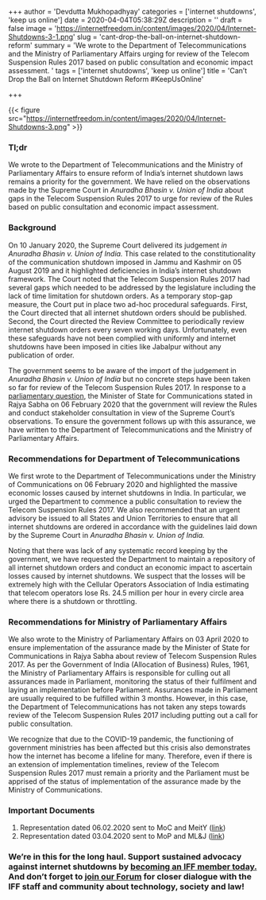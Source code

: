 +++
author = 'Devdutta Mukhopadhyay'
categories = ['internet shutdowns', 'keep us online']
date = 2020-04-04T05:38:29Z
description = ''
draft = false
image = 'https://internetfreedom.in/content/images/2020/04/Internet-Shutdowns-3-1.png'
slug = 'cant-drop-the-ball-on-internet-shutdown-reform'
summary = 'We wrote to the Department of Telecommunications and the Ministry of Parliamentary Affairs urging for review of the Telecom Suspension Rules 2017 based on public consultation and economic impact assessment. '
tags = ['internet shutdowns', 'keep us online']
title = 'Can’t Drop the Ball on Internet Shutdown Reform #KeepUsOnline'

+++


{{< figure src="https://internetfreedom.in/content/images/2020/04/Internet-Shutdowns-3.png" >}}

### Tl;dr

We wrote to the Department of Telecommunications and the Ministry of Parliamentary Affairs to ensure reform of India’s internet shutdown laws remains a priority for the government. We have relied on the observations made by the Supreme Court in _Anuradha Bhasin v. Union of India_ about gaps in the Telecom Suspension Rules 2017 to urge for review of the Rules based on public consultation and economic impact assessment.

### Background

On 10 January 2020, the Supreme Court delivered its judgement _in Anuradha Bhasin v. Union of India._ This case related to the constitutionality of the communication shutdown imposed in Jammu and Kashmir on 05 August 2019 and it highlighted deficiencies in India’s internet shutdown framework.  The Court noted that the Telecom Suspension Rules 2017 had several gaps which needed to be addressed by the legislature including the lack of time limitation for shutdown orders. As a temporary stop-gap measure, the Court put in place two ad-hoc procedural safeguards. First, the Court directed that all internet shutdown orders should be published. Second, the Court directed the Review Committee to periodically review internet shutdown orders every seven working days. Unfortunately, even these safeguards have not been complied with uniformly and internet shutdowns have been imposed in cities like Jabalpur without any publication of order.

The government seems to be aware of the import of the judgement in _Anuradha Bhasin v. Union of India_ but no concrete steps have been taken so far for review of the Telecom Suspension Rules 2017. In response to a [parliamentary question](https://pqars.nic.in/annex/251/AU600.pdf), the Minister of State for Communications stated in Rajya Sabha on 06 February 2020 that the government will review the Rules and conduct stakeholder consultation in view of the Supreme Court’s observations. To ensure the government follows up with this assurance, we have written to the Department of Telecommunications and the Ministry of Parliamentary Affairs. 

### Recommendations for Department of Telecommunications

We first wrote to the Department of Telecommunications under the Ministry of Communications on 06 February 2020 and highlighted the massive economic losses caused by internet shutdowns in India. In particular, we urged the Department to commence a public consultation to review the Telecom Suspension Rules 2017. We also recommended that an urgent advisory be issued to all States and Union Territories to ensure that all internet shutdowns are ordered in accordance with the guidelines laid down by the Supreme Court in _Anuradha Bhasin v. Union of India._

Noting that there was lack of any systematic record keeping by the government, we have requested the Department to maintain a repository of all internet shutdown orders and conduct an economic impact to ascertain losses caused by internet shutdowns. We suspect that the losses will be extremely high with the Cellular Operators Association of India estimating that telecom operators lose Rs. 24.5 million per hour in every circle area where there is a shutdown or throttling. 

### Recommendations for Ministry of Parliamentary Affairs

We also wrote to the Ministry of Parliamentary Affairs on 03 April 2020 to ensure implementation of the assurance made by the Minister of State for Communications in Rajya Sabha about review of Telecom Suspension Rules 2017. As per the Government of India (Allocation of Business) Rules, 1961, the Ministry of Parliamentary Affairs is responsible for culling out all assurances made in Parliament, monitoring the status of their fulfilment and laying an implementation before Parliament. Assurances made in Parliament are usually required to be fulfilled within 3 months. However, in this case, the Department of Telecommunications has not taken any steps towards review of the Telecom Suspension Rules 2017 including putting out a call for public consultation.

We recognize that due to the COVID-19 pandemic, the functioning of government ministries has been affected but this crisis also demonstrates how the internet has become a lifeline for many. Therefore, even if there is an extension of implementation timelines, review of the Telecom Suspension Rules 2017 must remain a priority and the Parliament must be apprised of the status of implementation of the assurance made by the Ministry of Communications.

### Important Documents

1. Representation dated 06.02.2020 sent to MoC and MeitY ([link](https://drive.google.com/file/d/1LrTMLJomprMl-QZLcBW8iKmldasGyn8I/view?usp=sharing))
2. Representation dated 03.04.2020 sent to MoP and ML&J ([link](https://drive.google.com/file/d/16vksUsPwk0OH9vvA6LY9PzF4xZBWUBHz/view?usp=sharing))

### We’re in this for the long haul. Support sustained advocacy against internet shutdowns by [becoming an IFF member today.](https://internetfreedom.in/donate/) And don’t forget to [join our Forum](https://forum.internetfreedom.in/) for closer dialogue with the IFF staff and community about technology, society and law!



